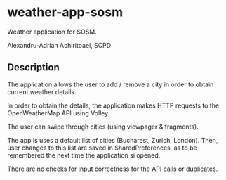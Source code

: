 # weather-app-sosm
Weather application for SOSM.

Alexandru-Adrian Achiritoaei, SCPD


## Description

The application allows the user to add / remove a city in order to obtain current weather details.

In order to obtain the details, the application makes HTTP requests to the OpenWeatherMap API
using Volley.

The user can swipe through cities (using viewpager & fragments).

The app is uses a default list of cities (Bucharest, Zurich, London). Then, user changes to this list
are saved in SharedPreferences, as to be remembered the next time the application si opened.

There are no checks for input correctness for the API calls or duplicates.
